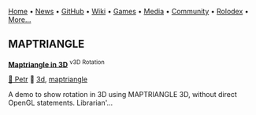[Home](https://qb64.com) • [News](/news.md) • [GitHub](/github.md) • [Wiki](/wiki.md) • [Games](/games.md) • [Media](/media.md) • [Community](/community.md) • [Rolodex](/rolodex.md) • [More...](/more.md)

## MAPTRIANGLE

**[Maptriangle in 3D](maptriangle-in-3d/index)** <sup>v3D Rotation</sup>

[🐝 Petr](petr) 🔗 [3d](3d), [maptriangle](maptriangle)

A demo to show rotation in 3D using MAPTRIANGLE 3D, without direct OpenGL statements.  Librarian'...
